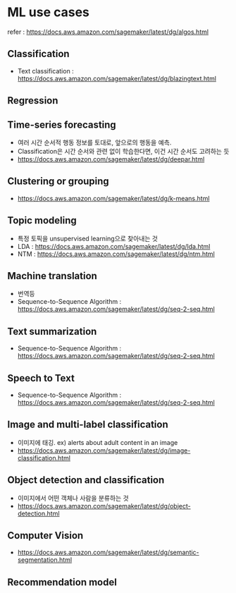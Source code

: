 # ML use cases
refer : https://docs.aws.amazon.com/sagemaker/latest/dg/algos.html

## Classification

- Text classification : https://docs.aws.amazon.com/sagemaker/latest/dg/blazingtext.html

## Regression


## Time-series forecasting
- 여러 시간 순서적 행동 정보를 토대로, 앞으로의 행동을 예측.
- Classification은 시간 순서와 관련 없이 학습한다면, 이건 시간 순서도 고려하는 듯
- https://docs.aws.amazon.com/sagemaker/latest/dg/deepar.html


## Clustering or grouping
- https://docs.aws.amazon.com/sagemaker/latest/dg/k-means.html


## Topic modeling
- 특정 토픽을 unsupervised learning으로 찾아내는 것
- LDA : https://docs.aws.amazon.com/sagemaker/latest/dg/lda.html
- NTM : https://docs.aws.amazon.com/sagemaker/latest/dg/ntm.html


## Machine translation
- 번역등
- Sequence-to-Sequence Algorithm : https://docs.aws.amazon.com/sagemaker/latest/dg/seq-2-seq.html


## Text summarization
- Sequence-to-Sequence Algorithm : https://docs.aws.amazon.com/sagemaker/latest/dg/seq-2-seq.html


## Speech to Text
- Sequence-to-Sequence Algorithm : https://docs.aws.amazon.com/sagemaker/latest/dg/seq-2-seq.html

## Image and multi-label classification
- 이미지에 태깅. ex) alerts about adult content in an image
- https://docs.aws.amazon.com/sagemaker/latest/dg/image-classification.html

## Object detection and classification
- 이미지에서 어떤 객체나 사람을 분류하는 것
- https://docs.aws.amazon.com/sagemaker/latest/dg/object-detection.html

## Computer Vision
- https://docs.aws.amazon.com/sagemaker/latest/dg/semantic-segmentation.html


## Recommendation model